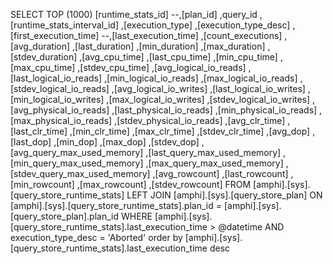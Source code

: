 SELECT TOP (1000) [runtime_stats_id]
      --,[plan_id]
	  ,query_id
      ,[runtime_stats_interval_id]
      ,[execution_type]
      ,[execution_type_desc]
      ,[first_execution_time]
      --,[last_execution_time]
      ,[count_executions]
      ,[avg_duration]
      ,[last_duration]
      ,[min_duration]
      ,[max_duration]
      ,[stdev_duration]
      ,[avg_cpu_time]
      ,[last_cpu_time]
      ,[min_cpu_time]
      ,[max_cpu_time]
      ,[stdev_cpu_time]
      ,[avg_logical_io_reads]
      ,[last_logical_io_reads]
      ,[min_logical_io_reads]
      ,[max_logical_io_reads]
      ,[stdev_logical_io_reads]
      ,[avg_logical_io_writes]
      ,[last_logical_io_writes]
      ,[min_logical_io_writes]
      ,[max_logical_io_writes]
      ,[stdev_logical_io_writes]
      ,[avg_physical_io_reads]
      ,[last_physical_io_reads]
      ,[min_physical_io_reads]
      ,[max_physical_io_reads]
      ,[stdev_physical_io_reads]
      ,[avg_clr_time]
      ,[last_clr_time]
      ,[min_clr_time]
      ,[max_clr_time]
      ,[stdev_clr_time]
      ,[avg_dop]
      ,[last_dop]
      ,[min_dop]
      ,[max_dop]
      ,[stdev_dop]
      ,[avg_query_max_used_memory]
      ,[last_query_max_used_memory]
      ,[min_query_max_used_memory]
      ,[max_query_max_used_memory]
      ,[stdev_query_max_used_memory]
      ,[avg_rowcount]
      ,[last_rowcount]
      ,[min_rowcount]
      ,[max_rowcount]
      ,[stdev_rowcount]
  FROM [amphi].[sys].[query_store_runtime_stats] 
  LEFT JOIN [amphi].[sys].[query_store_plan]
  ON [amphi].[sys].[query_store_runtime_stats].plan_id = [amphi].[sys].[query_store_plan].plan_id 
  WHERE [amphi].[sys].[query_store_runtime_stats].last_execution_time > @datetime AND execution_type_desc = 'Aborted'
  order by [amphi].[sys].[query_store_runtime_stats].last_execution_time desc
  ```
